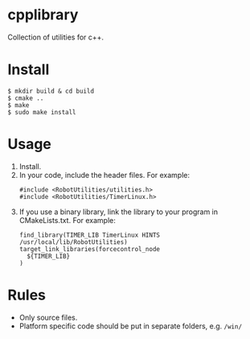 # cpplibrary
Collection of utilities for c++.

# Install
```
$ mkdir build & cd build
$ cmake ..
$ make
$ sudo make install
```

# Usage
1. Install.
2. In your code, include the header files. For example:
    ```
    #include <RobotUtilities/utilities.h>
    #include <RobotUtilities/TimerLinux.h>
    ```
3. If you use a binary library, link the library to your program in CMakeLists.txt. For example:
    ```
    find_library(TIMER_LIB TimerLinux HINTS /usr/local/lib/RobotUtilities)
    target_link_libraries(forcecontrol_node
      ${TIMER_LIB}
    )
    ```

# Rules
* Only source files.
* Platform specific code should be put in separate folders, e.g. ```/win/```

